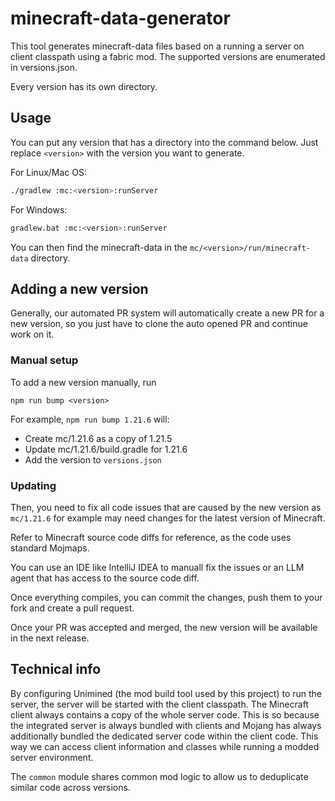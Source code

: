 # minecraft-data-generator

This tool generates minecraft-data files based on a running a server on client classpath using a fabric mod.
The supported versions are enumerated in versions.json. 

Every version has its own directory.

## Usage

You can put any version that has a directory into the command below.
Just replace `<version>` with the version you want to generate.

For Linux/Mac OS:

```bash
./gradlew :mc:<version>:runServer
```

For Windows:

```bash
gradlew.bat :mc:<version>:runServer
```

You can then find the minecraft-data in the `mc/<version>/run/minecraft-data` directory.

## Adding a new version

Generally, our automated PR system will automatically create a new PR for a new version, 
so you just have to clone the auto opened PR and continue work on it.

### Manual setup

To add a new version manually, run
```
npm run bump <version>
```

For example, `npm run bump 1.21.6` will:
* Create mc/1.21.6 as a copy of 1.21.5
* Update mc/1.21.6/build.gradle for 1.21.6
* Add the version to `versions.json`

### Updating

Then, you need to fix all code issues that are caused by the new version as `mc/1.21.6` for example may need changes for the latest version of Minecraft.

Refer to Minecraft source code diffs for reference, as the code uses standard Mojmaps.

You can use an IDE like IntelliJ IDEA to manuall fix the issues or an LLM agent that has access to the source code diff.

Once everything compiles, you can commit the changes, push them to your fork and create a pull request.

Once your PR was accepted and merged, the new version will be available in the next release.

## Technical info

By configuring Unimined (the mod build tool used by this project) to run the server, the server will be started with the client classpath.
The Minecraft client always contains a copy of the whole server code.
This is so because the integrated server is always bundled with clients and Mojang has always additionally bundled the dedicated server code within the client code.
This way we can access client information and classes while running a modded server environment.

The `common` module shares common mod logic to allow us to deduplicate similar code across versions.
